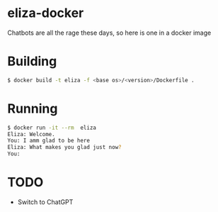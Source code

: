 # eliza-docker

Chatbots are all the rage these days, so here is one in a docker image

# Building

```bash
$ docker build -t eliza -f <base os>/<version>/Dockerfile .
```

# Running

```bash
$ docker run -it --rm  eliza
Eliza: Welcome.
You: I amm glad to be here
Eliza: What makes you glad just now?
You: 
```

# TODO

- Switch to ChatGPT

